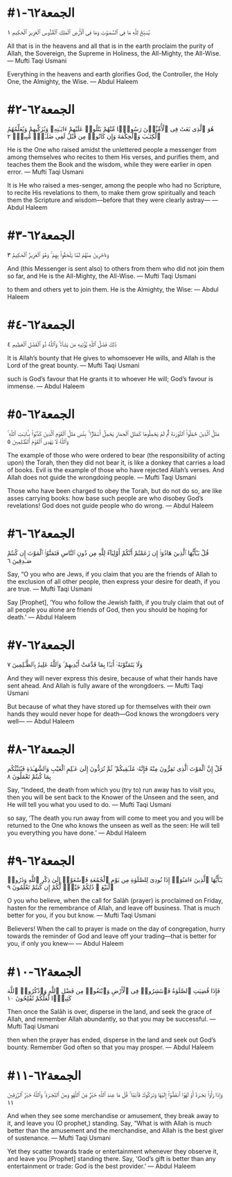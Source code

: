 
# #الجمعة٦٢-١
يُسَبِّحُ لِلَّهِ مَا فِى ٱلسَّمَـٰوَٰتِ وَمَا فِى ٱلْأَرْضِ ٱلْمَلِكِ ٱلْقُدُّوسِ ٱلْعَزِيزِ ٱلْحَكِيمِ ١

All that is in the heavens and all that is in the earth proclaim the purity of Allah, the Sovereign, the Supreme in Holiness, the All-Mighty, the All-Wise.
— Mufti Taqi Usmani


Everything in the heavens and earth glorifies God, the Controller, the Holy One, the Almighty, the Wise.
— Abdul Haleem



# #الجمعة٦٢-٢
هُوَ ٱلَّذِى بَعَثَ فِى ٱلْأُمِّيِّـۧنَ رَسُولًۭا مِّنْهُمْ يَتْلُوا۟ عَلَيْهِمْ ءَايَـٰتِهِۦ وَيُزَكِّيهِمْ وَيُعَلِّمُهُمُ ٱلْكِتَـٰبَ وَٱلْحِكْمَةَ وَإِن كَانُوا۟ مِن قَبْلُ لَفِى ضَلَـٰلٍۢ مُّبِينٍۢ ٢

He is the One who raised amidst the unlettered people a messenger from among themselves who recites to them His verses, and purifies them, and teaches them the Book and the wisdom, while they were earlier in open error.
— Mufti Taqi Usmani


It is He who raised a mes-senger, among the people who had no Scripture, to recite His revelations to them, to make them grow spiritually and teach them the Scripture and wisdom––before that they were clearly astray––
— Abdul Haleem



# #الجمعة٦٢-٣
وَءَاخَرِينَ مِنْهُمْ لَمَّا يَلْحَقُوا۟ بِهِمْ ۚ وَهُوَ ٱلْعَزِيزُ ٱلْحَكِيمُ ٣

And (this Messenger is sent also) to others from them who did not join them so far, and He is the All-Mighty, the All-Wise.
— Mufti Taqi Usmani


to them and others yet to join them. He is the Almighty, the Wise:
— Abdul Haleem



# #الجمعة٦٢-٤
ذَٰلِكَ فَضْلُ ٱللَّهِ يُؤْتِيهِ مَن يَشَآءُ ۚ وَٱللَّهُ ذُو ٱلْفَضْلِ ٱلْعَظِيمِ ٤

It is Allah’s bounty that He gives to whomsoever He wills, and Allah is the Lord of the great bounty.
— Mufti Taqi Usmani


such is God’s favour that He grants it to whoever He will; God’s favour is immense.
— Abdul Haleem



# #الجمعة٦٢-٥
مَثَلُ ٱلَّذِينَ حُمِّلُوا۟ ٱلتَّوْرَىٰةَ ثُمَّ لَمْ يَحْمِلُوهَا كَمَثَلِ ٱلْحِمَارِ يَحْمِلُ أَسْفَارًۢا ۚ بِئْسَ مَثَلُ ٱلْقَوْمِ ٱلَّذِينَ كَذَّبُوا۟ بِـَٔايَـٰتِ ٱللَّهِ ۚ وَٱللَّهُ لَا يَهْدِى ٱلْقَوْمَ ٱلظَّـٰلِمِينَ ٥

The example of those who were ordered to bear (the responsibility of acting upon) the Torah, then they did not bear it, is like a donkey that carries a load of books. Evil is the example of those who have rejected Allah’s verses. And Allah does not guide the wrongdoing people.
— Mufti Taqi Usmani


Those who have been charged to obey the Torah, but do not do so, are like asses carrying books: how base such people are who disobey God’s revelations! God does not guide people who do wrong.
— Abdul Haleem



# #الجمعة٦٢-٦
قُلْ يَـٰٓأَيُّهَا ٱلَّذِينَ هَادُوٓا۟ إِن زَعَمْتُمْ أَنَّكُمْ أَوْلِيَآءُ لِلَّهِ مِن دُونِ ٱلنَّاسِ فَتَمَنَّوُا۟ ٱلْمَوْتَ إِن كُنتُمْ صَـٰدِقِينَ ٦

Say, “O you who are Jews, if you claim that you are the friends of Allah to the exclusion of all other people, then express your desire for death, if you are true.
— Mufti Taqi Usmani


Say [Prophet], ‘You who follow the Jewish faith, if you truly claim that out of all people you alone are friends of God, then you should be hoping for death.’
— Abdul Haleem



# #الجمعة٦٢-٧
وَلَا يَتَمَنَّوْنَهُۥٓ أَبَدًۢا بِمَا قَدَّمَتْ أَيْدِيهِمْ ۚ وَٱللَّهُ عَلِيمٌۢ بِٱلظَّـٰلِمِينَ ٧

And they will never express this desire, because of what their hands have sent ahead. And Allah is fully aware of the wrongdoers.
— Mufti Taqi Usmani


But because of what they have stored up for themselves with their own hands they would never hope for death––God knows the wrongdoers very well––
— Abdul Haleem



# #الجمعة٦٢-٨
قُلْ إِنَّ ٱلْمَوْتَ ٱلَّذِى تَفِرُّونَ مِنْهُ فَإِنَّهُۥ مُلَـٰقِيكُمْ ۖ ثُمَّ تُرَدُّونَ إِلَىٰ عَـٰلِمِ ٱلْغَيْبِ وَٱلشَّهَـٰدَةِ فَيُنَبِّئُكُم بِمَا كُنتُمْ تَعْمَلُونَ ٨

Say, “Indeed, the death from which you (try to) run away has to visit you, then you will be sent back to the Knower of the Unseen and the seen, and He will tell you what you used to do.
— Mufti Taqi Usmani


so say, ‘The death you run away from will come to meet you and you will be returned to the One who knows the unseen as well as the seen: He will tell you everything you have done.’
— Abdul Haleem



# #الجمعة٦٢-٩
يَـٰٓأَيُّهَا ٱلَّذِينَ ءَامَنُوٓا۟ إِذَا نُودِىَ لِلصَّلَوٰةِ مِن يَوْمِ ٱلْجُمُعَةِ فَٱسْعَوْا۟ إِلَىٰ ذِكْرِ ٱللَّهِ وَذَرُوا۟ ٱلْبَيْعَ ۚ ذَٰلِكُمْ خَيْرٌۭ لَّكُمْ إِن كُنتُمْ تَعْلَمُونَ ٩

O you who believe, when the call for Salāh (prayer) is proclaimed on Friday, hasten for the remembrance of Allah, and leave off business. That is much better for you, if you but know.
— Mufti Taqi Usmani


Believers! When the call to prayer is made on the day of congregation, hurry towards the reminder of God and leave off your trading––that is better for you, if only you knew––
— Abdul Haleem



# #الجمعة٦٢-١٠
فَإِذَا قُضِيَتِ ٱلصَّلَوٰةُ فَٱنتَشِرُوا۟ فِى ٱلْأَرْضِ وَٱبْتَغُوا۟ مِن فَضْلِ ٱللَّهِ وَٱذْكُرُوا۟ ٱللَّهَ كَثِيرًۭا لَّعَلَّكُمْ تُفْلِحُونَ ١٠

Then once the Salāh is over, disperse in the land, and seek the grace of Allah, and remember Allah abundantly, so that you may be successful.
— Mufti Taqi Usmani


then when the prayer has ended, disperse in the land and seek out God’s bounty. Remember God often so that you may prosper.
— Abdul Haleem



# #الجمعة٦٢-١١
وَإِذَا رَأَوْا۟ تِجَـٰرَةً أَوْ لَهْوًا ٱنفَضُّوٓا۟ إِلَيْهَا وَتَرَكُوكَ قَآئِمًۭا ۚ قُلْ مَا عِندَ ٱللَّهِ خَيْرٌۭ مِّنَ ٱللَّهْوِ وَمِنَ ٱلتِّجَـٰرَةِ ۚ وَٱللَّهُ خَيْرُ ٱلرَّٰزِقِينَ ١١

And when they see some merchandise or amusement, they break away to it, and leave you (O prophet,) standing. Say, “What is with Allah is much better than the amusement and the merchandise, and Allah is the best giver of sustenance.
— Mufti Taqi Usmani


Yet they scatter towards trade or entertainment whenever they observe it, and leave you [Prophet] standing there. Say, ‘God’s gift is better than any entertainment or trade: God is the best provider.’
— Abdul Haleem



